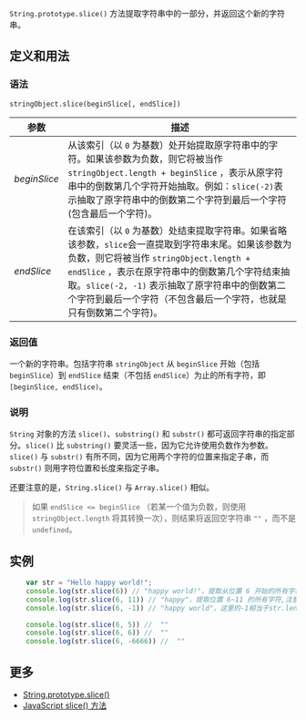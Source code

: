 `String.prototype.slice()` 方法提取字符串中的一部分，并返回这个新的字符串。

## 定义和用法

### 语法

`stringObject.slice(beginSlice[, endSlice])`

| 参数 | 描述 |
| --- | --- |
| _beginSlice_ | 从该索引（以 `0` 为基数）处开始提取原字符串中的字符。如果该参数为负数，则它将被当作 `stringObject.length + beginSlice` ，表示从原字符串中的倒数第几个字符开始抽取。例如：`slice(-2)`表示抽取了原字符串中的倒数第二个字符到最后一个字符(包含最后一个字符)。 |
| _endSlice_ | 在该索引（以 `0` 为基数）处结束提取字符串。如果省略该参数，`slice`会一直提取到字符串末尾。如果该参数为负数，则它将被当作 `stringObject.length + endSlice` ，表示在原字符串中的倒数第几个字符结束抽取。`slice(-2, -1)` 表示抽取了原字符串中的倒数第二个字符到最后一个字符（不包含最后一个字符，也就是只有倒数第二个字符)。 |

### 返回值

一个新的字符串。包括字符串 `stringObject` 从 `beginSlice` 开始（包括 `beginSlice`）到 `endSlice` 结束（不包括 `endSlice`）为止的所有字符，即`[beginSlice, endSlice)`。

### 说明

`String` 对象的方法 `slice()`、`substring()` 和 `substr()` 都可返回字符串的指定部分。`slice()` 比 `substring()` 要灵活一些，因为它允许使用负数作为参数。`slice()` 与 `substr()` 有所不同，因为它用两个字符的位置来指定子串，而 `substr()` 则用字符位置和长度来指定子串。

还要注意的是，`String.slice()` 与 `Array.slice()` 相似。

> 如果 `endSlice <= beginSlice` （若某一个值为负数，则使用 `stringObject.length` 将其转换一次），则结果将返回空字符串 `""` ，而不是 `undefined`。

## 实例

```javascript
    var str = "Hello happy world!";
    console.log(str.slice(6)) // "happy world!"，提取从位置 6 开始的所有字符
    console.log(str.slice(6, 11)) // "happy"，提取位置 6~11 的所有字符,注意：happy中‘y’的下标是10
    console.log(str.slice(6, -1)) // "happy world"，这里的-1相当于str.length-1

    console.log(str.slice(6, 5)) //  ""
    console.log(str.slice(6, 6)) //  ""
    console.log(str.slice(6, -6666)) //  ""
```

## 更多

*   [String.prototype.slice()](https://developer.mozilla.org/zh-CN/docs/Web/JavaScript/Reference/Global_Objects/String/slice)
*   [JavaScript slice() 方法](http://www.w3school.com.cn/jsref/jsref_slice_string.asp)